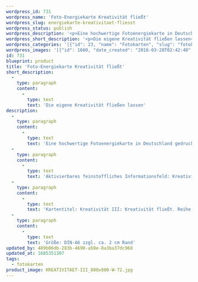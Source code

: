 ```yaml
---
wordpress_id: 731
wordpress_name: 'Foto-Energiekarte Kreativität fließt'
wordpress_slug: energiekarte-kreativitaet-fliesst
wordpress_status: publish
wordpress_description: '<p>Eine hochwertige Fotoenergiekarte in Deutschland gedruckt und in Handarbeit laminiert.  Sie ist in Postkartengröße (DIN-A6) gut zu transportieren und kann auch auf den Körper aufgelegt werden.</p><p>Aktivierbares feinstoffliches Informationsfeld: Kreativität - Lebendigkeit - Unvoreingenommenheit: Ein Energiefeld der Kreativität, die ungehindert von inneren oder äußeren Blockierungen fließt und ihren Ausdruck findet.</p><p>Kartentitel: Kreativität III: Kreativität fließt. Reihe: Kreativität</p><p>Größe: DIN-A6 zzgl. ca. 2 cm Rand<br />Andere Formate sind individuell für Sie innerhalb weniger Tage herstellbar. Bitte kontaktieren Sie uns hierfür unter <a href="mailto:info@elvedenverlag.de">info@elvedenverlag.de</a>.</p><p><a href="https://my.feenbaum.de/anwendung-energiebilder-foto-laminiert/">Anwendungshinweise</a>      <a href="https://my.feenbaum.de/produktinformationen-fotokarten/">Produktinformationen</a></p>'
wordpress_short_description: '<p>Die eigene Kreativität fließen lassen<br /><em>Hinweis: Das Wasserzeichen „Elveden Verlag Energiebild“ wird nicht mit gedruckt</em></p>'
wordpress_categories: '[{"id": 23, "name": "Fotokarten", "slug": "fotokarten"}]'
wordpress_images: '[{"id": 1660, "date_created": "2016-03-28T02:42:48", "date_created_gmt": "2016-03-27T22:42:48", "date_modified": "2016-03-28T02:42:48", "date_modified_gmt": "2016-03-27T22:42:48", "src": "https://my.feenbaum.de/wp-content/uploads/2016/03/KREATIVITAET-III_800x800-W-72.jpg", "name": "KREATIVITAET-III_800x800-W-72", "alt": ""}]'
id: 731
blueprint: product
title: 'Foto-Energiekarte Kreativität fließt'
short_description:
  -
    type: paragraph
    content:
      -
        type: text
        text: 'Die eigene Kreativität fließen lassen'
description:
  -
    type: paragraph
    content:
      -
        type: text
        text: 'Eine hochwertige Fotoenergiekarte in Deutschland gedruckt und in Handarbeit laminiert.  Sie ist in Postkartengröße (DIN-A6) gut zu transportieren und kann auch auf den Körper aufgelegt werden.'
  -
    type: paragraph
    content:
      -
        type: text
        text: 'Aktivierbares feinstoffliches Informationsfeld: Kreativität - Lebendigkeit - Unvoreingenommenheit: Ein Energiefeld der Kreativität, die ungehindert von inneren oder äußeren Blockierungen fließt und ihren Ausdruck findet.'
  -
    type: paragraph
    content:
      -
        type: text
        text: 'Kartentitel: Kreativität III: Kreativität fließt. Reihe: Kreativität'
  -
    type: paragraph
    content:
      -
        type: text
        text: 'Größe: DIN-A6 zzgl. ca. 2 cm Rand'
updated_by: 489b06db-283b-4690-a50e-8a3ba37dc968
updated_at: 1685351307
tags:
  - fotokarten
product_image: KREATIVITAET-III_800x800-W-72.jpg
---
```

